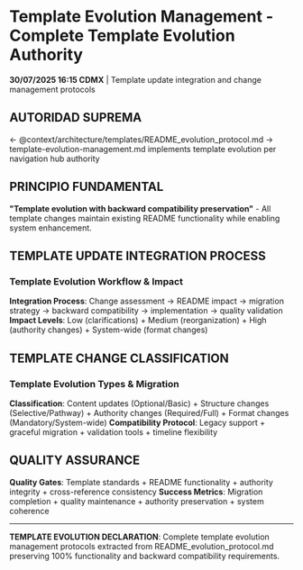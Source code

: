 # Template Evolution Management - Complete Template Evolution Authority

**30/07/2025 16:15 CDMX** | Template update integration and change management protocols

## AUTORIDAD SUPREMA
← @context/architecture/templates/README_evolution_protocol.md → template-evolution-management.md implements template evolution per navigation hub authority

## PRINCIPIO FUNDAMENTAL
**"Template evolution with backward compatibility preservation"** - All template changes maintain existing README functionality while enabling system enhancement.

## TEMPLATE UPDATE INTEGRATION PROCESS

### **Template Evolution Workflow & Impact**
**Integration Process**: Change assessment → README impact → migration strategy → backward compatibility → implementation → quality validation
**Impact Levels**: Low (clarifications) + Medium (reorganization) + High (authority changes) + System-wide (format changes)

## TEMPLATE CHANGE CLASSIFICATION

### **Template Evolution Types & Migration**
**Classification**: Content updates (Optional/Basic) + Structure changes (Selective/Pathway) + Authority changes (Required/Full) + Format changes (Mandatory/System-wide)
**Compatibility Protocol**: Legacy support + graceful migration + validation tools + timeline flexibility

## QUALITY ASSURANCE

**Quality Gates**: Template standards + README functionality + authority integrity + cross-reference consistency
**Success Metrics**: Migration completion + quality maintenance + authority preservation + system coherence

---

**TEMPLATE EVOLUTION DECLARATION**: Complete template evolution management protocols extracted from README_evolution_protocol.md preserving 100% functionality and backward compatibility requirements.
